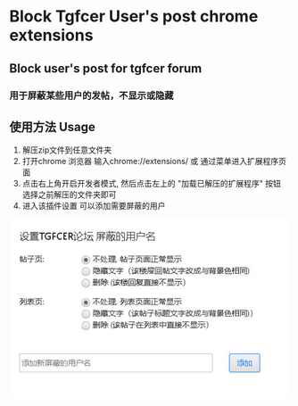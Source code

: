 # Block Tgfcer User's post chrome extensions

## Block user's post for tgfcer forum

### 用于屏蔽某些用户的发帖，不显示或隐藏

## 使用方法 Usage

1. 解压zip文件到任意文件夹
2. 打开chrome 浏览器 输入chrome://extensions/ 或 通过菜单进入扩展程序页面
3. 点击右上角开启开发者模式, 然后点击左上的 "加载已解压的扩展程序" 按钮 选择之前解压的文件夹即可
4. 进入该插件设置 可以添加需要屏蔽的用户


![功能说明](https://github.com/jinwyp/tgfcerblock/blob/master/docs/readme.jpg?raw=true)

